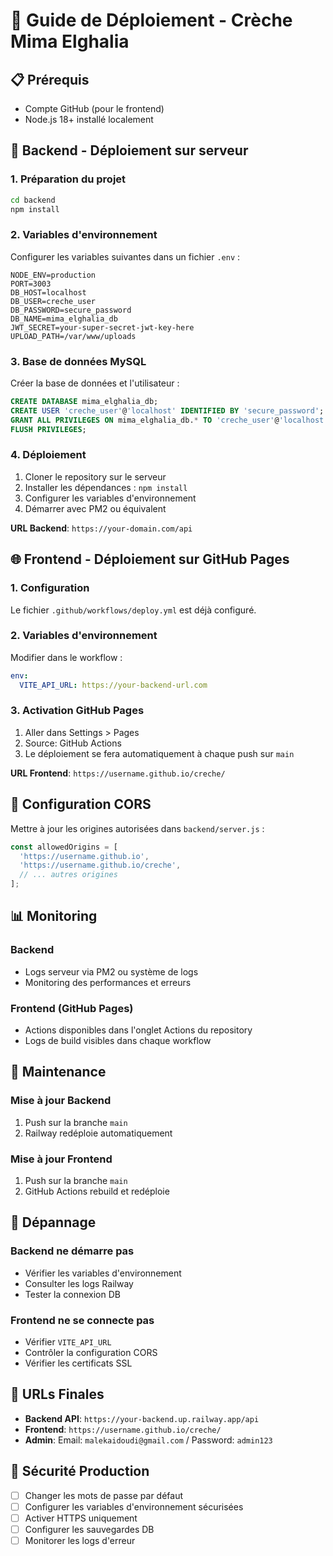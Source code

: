 # 🚀 Guide de Déploiement - Crèche Mima Elghalia

## 📋 Prérequis

- Compte GitHub (pour le frontend)
- Node.js 18+ installé localement

## 🔧 Backend - Déploiement sur serveur

### 1. Préparation du projet

```bash
cd backend
npm install
```

### 2. Variables d'environnement

Configurer les variables suivantes dans un fichier `.env` :

```env
NODE_ENV=production
PORT=3003
DB_HOST=localhost
DB_USER=creche_user
DB_PASSWORD=secure_password
DB_NAME=mima_elghalia_db
JWT_SECRET=your-super-secret-jwt-key-here
UPLOAD_PATH=/var/www/uploads
```

### 3. Base de données MySQL

Créer la base de données et l'utilisateur :

```sql
CREATE DATABASE mima_elghalia_db;
CREATE USER 'creche_user'@'localhost' IDENTIFIED BY 'secure_password';
GRANT ALL PRIVILEGES ON mima_elghalia_db.* TO 'creche_user'@'localhost';
FLUSH PRIVILEGES;
```

### 4. Déploiement

1. Cloner le repository sur le serveur
2. Installer les dépendances : `npm install`
3. Configurer les variables d'environnement
4. Démarrer avec PM2 ou équivalent

**URL Backend**: `https://your-domain.com/api`

## 🌐 Frontend - Déploiement sur GitHub Pages

### 1. Configuration

Le fichier `.github/workflows/deploy.yml` est déjà configuré.

### 2. Variables d'environnement

Modifier dans le workflow :

```yaml
env:
  VITE_API_URL: https://your-backend-url.com
```

### 3. Activation GitHub Pages

1. Aller dans Settings > Pages
2. Source: GitHub Actions
3. Le déploiement se fera automatiquement à chaque push sur `main`

**URL Frontend**: `https://username.github.io/creche/`

## 🔗 Configuration CORS

Mettre à jour les origines autorisées dans `backend/server.js` :

```javascript
const allowedOrigins = [
  'https://username.github.io',
  'https://username.github.io/creche',
  // ... autres origines
];
```

## 📊 Monitoring

### Backend
- Logs serveur via PM2 ou système de logs
- Monitoring des performances et erreurs

### Frontend (GitHub Pages)
- Actions disponibles dans l'onglet Actions du repository
- Logs de build visibles dans chaque workflow

## 🔧 Maintenance

### Mise à jour Backend
1. Push sur la branche `main`
2. Railway redéploie automatiquement

### Mise à jour Frontend  
1. Push sur la branche `main`
2. GitHub Actions rebuild et redéploie

## 🚨 Dépannage

### Backend ne démarre pas
- Vérifier les variables d'environnement
- Consulter les logs Railway
- Tester la connexion DB

### Frontend ne se connecte pas
- Vérifier `VITE_API_URL`
- Contrôler la configuration CORS
- Vérifier les certificats SSL

## 📱 URLs Finales

- **Backend API**: `https://your-backend.up.railway.app/api`
- **Frontend**: `https://username.github.io/creche/`
- **Admin**: Email: `malekaidoudi@gmail.com` / Password: `admin123`

## 🔐 Sécurité Production

- [ ] Changer les mots de passe par défaut
- [ ] Configurer les variables d'environnement sécurisées
- [ ] Activer HTTPS uniquement
- [ ] Configurer les sauvegardes DB
- [ ] Monitorer les logs d'erreur
